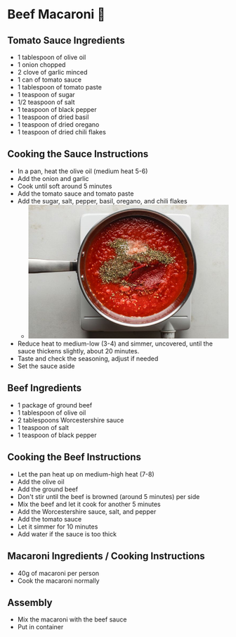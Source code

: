 # Beef Macaroni 🍝

## Tomato Sauce Ingredients

- 1 tablespoon of olive oil
- 1 onion chopped
- 2 clove of garlic minced
- 1 can of tomato sauce
- 1 tablespoon of tomato paste
- 1 teaspoon of sugar
- 1/2 teaspoon of salt
- 1 teaspoon of black pepper
- 1 teaspoon of dried basil
- 1 teaspoon of dried oregano
- 1 teaspoon of dried chili flakes

## Cooking the Sauce Instructions

- In a pan, heat the olive oil (medium heat 5-6)
- Add the onion and garlic
- Cook until soft around 5 minutes
- Add the tomato sauce and tomato paste
- Add the sugar, salt, pepper, basil, oregano, and chili flakes
    - ![img_35.png](img_35.png ':size=200')
- Reduce heat to medium-low (3-4) and simmer, uncovered, until the sauce thickens slightly, about 20 minutes.
- Taste and check the seasoning, adjust if needed
- Set the sauce aside

## Beef Ingredients

- 1 package of ground beef
- 1 tablespoon of olive oil
- 2 tablespoons Worcestershire sauce
- 1 teaspoon of salt
- 1 teaspoon of black pepper

## Cooking the Beef Instructions
- Let the pan heat up on medium-high heat (7-8)
- Add the olive oil
- Add the ground beef
- Don't stir until the beef is browned (around 5 minutes) per side
- Mix the beef and let it cook for another 5 minutes
- Add the Worcestershire sauce, salt, and pepper
- Add the tomato sauce
- Let it simmer for 10 minutes
- Add water if the sauce is too thick

## Macaroni Ingredients / Cooking Instructions
- 40g of macaroni per person
- Cook the macaroni normally


## Assembly
- Mix the macaroni with the beef sauce
- Put in container 
